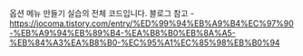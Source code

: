 옵션 메뉴 만들기 실습의 전체 코드입니다.
블로그 참고 - https://jocoma.tistory.com/entry/%ED%99%94%EB%A9%B4%EC%97%90-%EB%A9%94%EB%89%B4-%EA%B8%B0%EB%8A%A5-%EB%84%A3%EA%B8%B0-%EC%95%A1%EC%85%98%EB%B0%94

